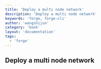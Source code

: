 ```yaml
---
title: 'Deploy a multi node network'
description: 'Deploy a multi node network'
keywords: 'forge, forge-cli'
author: 'wangshijun'
category: 'book'
layout: 'documentation'
tags:
  - 'forge'
---
```


## Deploy a multi node network
